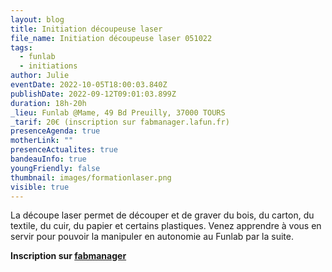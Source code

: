 ```yaml
---
layout: blog
title: Initiation découpeuse laser
file_name: Initiation découpeuse laser 051022
tags:
  - funlab
  - initiations
author: Julie
eventDate: 2022-10-05T18:00:03.840Z
publishDate: 2022-09-12T09:01:03.899Z
duration: 18h-20h
_lieu: Funlab @Mame, 49 Bd Preuilly, 37000 TOURS
_tarif: 20€ (inscription sur fabmanager.lafun.fr)
presenceAgenda: true
motherLink: ""
presenceActualites: true
bandeauInfo: true
youngFriendly: false
thumbnail: images/formationlaser.png
visible: true
---
```

La découpe laser permet de découper et de graver du bois, du carton, du textile, du cuir, du papier et certains plastiques. Venez apprendre à vous en servir pour pouvoir la manipuler en autonomie au Funlab par la suite.

**Inscription sur [fabmanager](https://fabmanager.lafun.fr)**